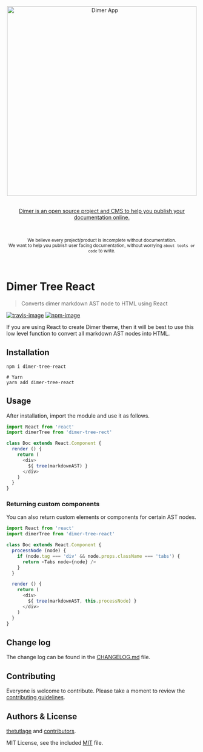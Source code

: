 <div align="center">
  <div>
    <img width="500" src="https://res.cloudinary.com/adonisjs/image/upload/q_100/v1532274184/Dimer_Readme_Banner_lyy7wv.svg" alt="Dimer App">
  </div>
  <br>
  <p>
    <a href="https://dimerapp.com/what-is-dimer">
      Dimer is an open source project and CMS to help you publish your documentation online.
    </a>
  </p>
  <br>
  <p>
    <sub>We believe every project/product is incomplete without documentation. <br /> We want to help you publish user facing documentation, without worrying <code>about tools or code</code> to write.</sub>
  </p>
  <br>
</div>

# Dimer Tree React
> Converts dimer markdown AST node to HTML using React

[![travis-image]][travis-url]
[![npm-image]][npm-url]

If you are using React to create Dimer theme, then it will be best to use this low level function to convert all markdown AST nodes into HTML.

## Installation

```shell
npm i dimer-tree-react

# Yarn
yarn add dimer-tree-react
```

## Usage
After installation, import the module and use it as follows.

```js
import React from 'react'
import dimerTree from 'dimer-tree-rect'

class Doc extends React.Component {
  render () {
    return (
      <div>
        ${ tree(markdownAST) }
      </div>
    )
  }
}
```

### Returning custom components
You can also return custom elements or components for certain AST nodes.

```js
import React from 'react'
import dimerTree from 'dimer-tree-react'

class Doc extends React.Component {
  processNode (node) {
    if (node.tag === 'div' && node.props.className === 'tabs') {
      return <Tabs node={node} />
    }
  }

  render () {
    return (
      <div>
        ${ tree(markdownAST, this.processNode) }
      </div>
    )
  }
}
```

## Change log

The change log can be found in the [CHANGELOG.md](https://github.com/dimerapp/dimer-tree-react/CHANGELOG.md) file.

## Contributing

Everyone is welcome to contribute. Please take a moment to review the [contributing guidelines](CONTRIBUTING.md).

## Authors & License
[thetutlage](https://github.com/thetutlage) and [contributors](https://github.com/dimerapp/dimer-tree-react/graphs/contributors).

MIT License, see the included [MIT](LICENSE.md) file.

[travis-image]: https://img.shields.io/travis/dimerapp/dimer-tree-react/master.svg?style=flat-square&logo=travis
[travis-url]: https://travis-ci.org/dimerapp/dimer-tree-react "travis"

[npm-image]: https://img.shields.io/npm/v/dimer-tree-react.svg?style=flat-square&logo=npm
[npm-url]: https://npmjs.org/package/dimer-tree-react "npm"
